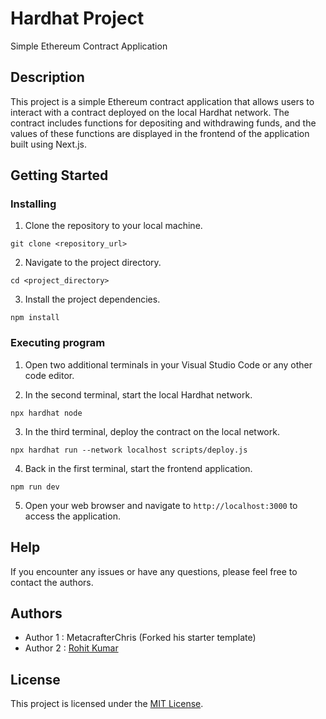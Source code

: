# Hardhat Project
Simple Ethereum Contract Application

## Description

This project is a simple Ethereum contract application that allows users to interact with a contract deployed on the local Hardhat network. The contract includes functions for depositing and withdrawing funds, and the values of these functions are displayed in the frontend of the application built using Next.js.

## Getting Started

### Installing

1. Clone the repository to your local machine.

```shell
git clone <repository_url>
```

2. Navigate to the project directory.

```shell
cd <project_directory>
```

3. Install the project dependencies.

```shell
npm install
```

### Executing program

1. Open two additional terminals in your Visual Studio Code or any other code editor.

2. In the second terminal, start the local Hardhat network.

```shell
npx hardhat node
```

3. In the third terminal, deploy the contract on the local network.

```shell
npx hardhat run --network localhost scripts/deploy.js
```

4. Back in the first terminal, start the frontend application.

```shell
npm run dev
```

5. Open your web browser and navigate to `http://localhost:3000` to access the application.

## Help

If you encounter any issues or have any questions, please feel free to contact the authors.

## Authors
- Author 1 : MetacrafterChris  (Forked his starter template)
- Author 2 : [Rohit Kumar](mailto:rk98991439@gmail.com)


## License

This project is licensed under the [MIT License](https://license.md/).